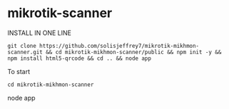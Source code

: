 # mikrotik-scanner 
INSTALL IN ONE LINE
```
git clone https://github.com/solisjeffrey7/mikrotik-mikhmon-scanner.git && cd mikrotik-mikhmon-scanner/public && npm init -y && npm install html5-qrcode && cd .. && node app

```
To start
```
cd mikrotik-mikhmon-scanner
```
node app
```

